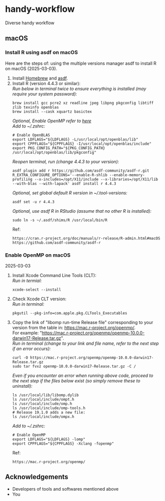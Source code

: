 # handy-workflow
Diverse handy workflow

## macOS

### Install R using asdf on macOS

Here are the steps of: using the multiple versions manager asdf to install R on macOS (2025-03-03).

1. Install [Homebrew](https://brew.sh/) and [asdf](https://asdf-vm.com/guide/getting-started.html).  
2. Install R (version 4.4.3 or similar):  
   *Run below in terminal twice to ensure everything is installed (may require your system password):*
   ```
   brew install gcc pcre2 xz readline jpeg libpng pkgconfig libtiff zlib texinfo openblas
   brew install --cask xquartz basictex
   ```
   *Optional, Enable OpenMP refer to [here](#enable-openmp-on-macos)*  
   *Add to ~/.zshrc:*
   ```
   # Enable OpenBLAS
   export LDFLAGS="${LDFLAGS} -L/usr/local/opt/openblas/lib"
   export CPPFLAGS="${CPPFLAGS} -I/usr/local/opt/openblas/include"
   export PKG_CONFIG_PATH="${PKG_CONFIG_PATH} /usr/local/opt/openblas/lib/pkgconfig"
   ```
   *Reopen terminal, run (change 4.4.3 to your version):*
   ```
   asdf plugin add r https://github.com/asdf-community/asdf-r.git
   R_EXTRA_CONFIGURE_OPTIONS='--enable-R-shlib --enable-memory-profiling --x-includes=/opt/X11/include --x-libraries=/opt/X11/lib --with-blas --with-lapack' asdf install r 4.4.3
   ```
   *Optional, set global default R version in ~/.tool-versions:*
   ```
   asdf set -u r 4.4.3
   ```
   *Optional, use asdf R in RStudio (assume that no other R is installed):*
   ```
   sudo ln -s ~/.asdf/shims/R /usr/local/bin/R
   ```
   Ref:
   ```
   https://cran.r-project.org/doc/manuals/r-release/R-admin.html#macOS
   https://github.com/asdf-community/asdf-r
   ```


### Enable OpenMP on macOS

2025-03-03

1. Install Xcode Command Line Tools (CLT):  
   *Run in termial:*
   ```
   xcode-select --install
   ```
2. Check Xcode CLT version:  
   *Run in terminal:*
   ```
   pkgutil --pkg-info=com.apple.pkg.CLTools_Executables
   ```
3. Copy the link of "libomp run-time Release file" corresponding to your version from the table in: <https://mac.r-project.org/openmp/>.  
   For example: "https://mac.r-project.org/openmp/openmp-10.0.0-darwin17-Release.tar.gz".  
   *Run in terminal (change to your link and file name, refer to the next step if an error occurs):*
   ```
   curl -O https://mac.r-project.org/openmp/openmp-10.0.0-darwin17-Release.tar.gz
   sudo tar fvxz openmp-10.0.0-darwin17-Release.tar.gz -C /
   ```
   *Even if you encounter an error when running above code, proceed to the next step if the files below exist (so simply remove these to uninstall):*
   ```
   ls /usr/local/lib/libomp.dylib
   ls /usr/local/include/ompt.h
   ls /usr/local/include/omp.h
   ls /usr/local/include/omp-tools.h
   # Release 19.1.0 adds a new file:
   ls /usr/local/include/ompx.h
   ```
   *Add to ~/.zshrc:*
   ```
   # Enable OpenMP
   export LDFLAGS="${LDFLAGS} -lomp"
   export CPPFLAGS="${CPPFLAGS} -Xclang -fopenmp"
   ```
   Ref:
   ```
   https://mac.r-project.org/openmp/
   ```


## Acknowledgements
  - Developers of tools and softwares mentioned above
  - You
